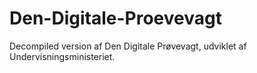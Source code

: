 # Den-Digitale-Proevevagt
Decompiled version af Den Digitale Prøvevagt, udviklet af Undervisningsministeriet.
